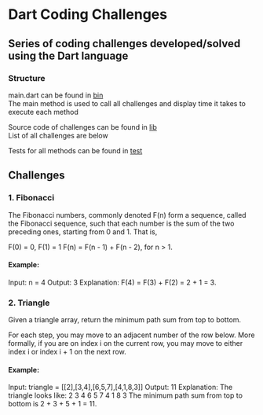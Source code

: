 # Dart Coding Challenges

## Series of coding challenges developed/solved using the Dart language

### Structure
main.dart can be found in [bin](https://github.com/DigitalCapitan/coding_challenges/tree/main/bin)<br>
The main method is used to call all challenges and display time it takes to execute each method<br>

Source code of challenges can be found in [lib](https://github.com/DigitalCapitan/coding_challenges/tree/main/lib)<br>
List of all challenges are below<br>

Tests for all methods can be found in [test](https://github.com/DigitalCapitan/coding_challenges/tree/main/test)<br>

## Challenges
### 1. Fibonacci
The Fibonacci numbers, commonly denoted F(n) form a sequence, called the Fibonacci sequence, such that each number is the sum of the two preceding ones, starting from 0 and 1. That is,

F(0) = 0, F(1) = 1
F(n) = F(n - 1) + F(n - 2), for n > 1.

#### Example:

Input: n = 4
Output: 3
Explanation: F(4) = F(3) + F(2) = 2 + 1 = 3.

### 2. Triangle
Given a triangle array, return the minimum path sum from top to bottom.

For each step, you may move to an adjacent number of the row below. More formally, if you are on index i on the current row, you may move to either index i or index i + 1 on the next row.

#### Example:

Input: triangle = [[2],[3,4],[6,5,7],[4,1,8,3]]
Output: 11
Explanation: The triangle looks like:
   2
  3 4
 6 5 7
4 1 8 3
The minimum path sum from top to bottom is 2 + 3 + 5 + 1 = 11.